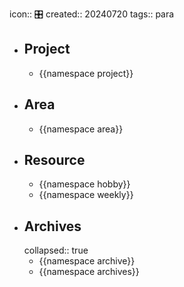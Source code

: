 icon:: 🎛️
created:: 20240720
tags:: para

- ## Project
  - {{namespace project}}
- ## Area
  - {{namespace area}}
- ## Resource
  - {{namespace hobby}}
  - {{namespace weekly}}
- ## Archives
  collapsed:: true
  - {{namespace archive}}
  - {{namespace archives}}